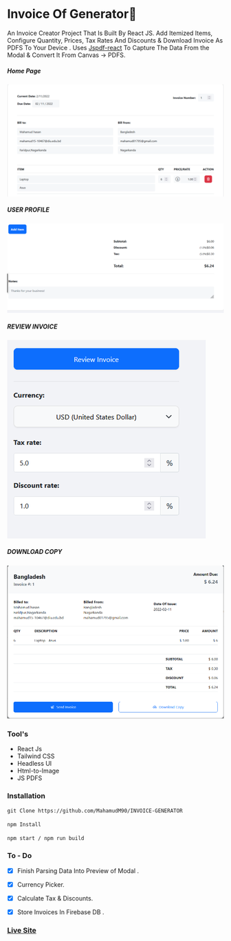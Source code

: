 # Invoice Of Generator🧾

An Invoice Creator Project That Is Built By React JS. Add Itemized Items, Configure Quantity, Prices, Tax Rates And Discounts & Download Invoice As PDFS To Your Device . Uses [Jspdf-react](https://www.npmjs.com/package/jspdf-react) To Capture The Data From the Modal & Convert It From Canvas -> PDFS.



##### Home Page

![ScreenShot Of Form](screenshots/a.png)



##### USER PROFILE

![ScreenShot of Form](screenshots/b.png)



##### REVIEW INVOICE

![ScreenShot of Form](screenshots/c.png)



##### DOWNLOAD COPY

![ScreenShot of Form](screenshots/d.png)

### Tool's

- React Js
- Tailwind CSS
- Headless UI
- Html-to-Image
- JS PDFS


### Installation

```
git Clone https://github.com/MahamudM90/INVOICE-GENERATOR

npm Install

npm start / npm run build
```

### To - Do
- [x] Finish Parsing Data Into Preview of Modal .

- [x] Currency Picker.

- [x] Calculate Tax & Discounts.

- [x] Store Invoices In Firebase DB .


 ###    [Live Site](https://invoice-generator-react.netlify.app/) 
